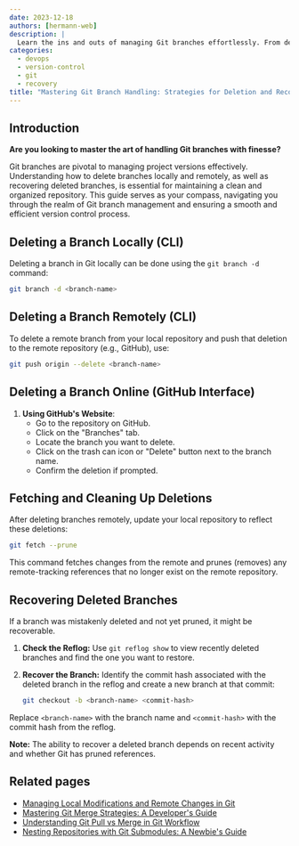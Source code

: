 ```yaml
---
date: 2023-12-18
authors: [hermann-web]
description: |
  Learn the ins and outs of managing Git branches effortlessly. From deleting branches locally and on remote repositories to recovering mistakenly deleted branches, this guide equips you with essential Git branch handling techniques, ensuring a streamlined version control workflow.
categories:
  - devops
  - version-control
  - git
  - recovery
title: "Mastering Git Branch Handling: Strategies for Deletion and Recovery"
---
```


<!-- # Managing Branches in Git: Deletion and Recovery -->


## Introduction

__Are you looking to master the art of handling Git branches with finesse?__

Git branches are pivotal to managing project versions effectively. Understanding how to delete branches locally and remotely, as well as recovering deleted branches, is essential for maintaining a clean and organized repository. This guide serves as your compass, navigating you through the realm of Git branch management and ensuring a smooth and efficient version control process.

<!-- Branches in Git are crucial for development but can clutter your repository if not managed properly. Learn how to delete branches locally and remotely, recover deleted branches, and clean up references. -->

## Deleting a Branch Locally (CLI)

Deleting a branch in Git locally can be done using the `git branch -d` command:

```bash
git branch -d <branch-name>
```

<!-- more -->

## Deleting a Branch Remotely (CLI)

To delete a remote branch from your local repository and push that deletion to the remote repository (e.g., GitHub), use:

```bash
git push origin --delete <branch-name>
```

## Deleting a Branch Online (GitHub Interface)

1. **Using GitHub's Website**:
   - Go to the repository on GitHub.
   - Click on the "Branches" tab.
   - Locate the branch you want to delete.
   - Click on the trash can icon or "Delete" button next to the branch name.
   - Confirm the deletion if prompted.

## Fetching and Cleaning Up Deletions

After deleting branches remotely, update your local repository to reflect these deletions:

```bash
git fetch --prune
```

This command fetches changes from the remote and prunes (removes) any remote-tracking references that no longer exist on the remote repository.

## Recovering Deleted Branches

If a branch was mistakenly deleted and not yet pruned, it might be recoverable. 

1. **Check the Reflog:**
   Use `git reflog show` to view recently deleted branches and find the one you want to restore.

2. **Recover the Branch:**
   Identify the commit hash associated with the deleted branch in the reflog and create a new branch at that commit:
   
   ```bash
   git checkout -b <branch-name> <commit-hash>
   ```

Replace `<branch-name>` with the branch name and `<commit-hash>` with the commit hash from the reflog.

**Note:** The ability to recover a deleted branch depends on recent activity and whether Git has pruned references.

## Related pages

- [Managing Local Modifications and Remote Changes in Git](./pull-changes-with-conflicts.md)
- [Mastering Git Merge Strategies: A Developer's Guide](./sync-branches-with-conflicts.md)
- [Understanding Git Pull vs Merge in Git Workflow](./git-pull-vs-git-merge-equivalence.md)
- [Nesting Repositories with Git Submodules: A Newbie's Guide](./git-submodules.md)
